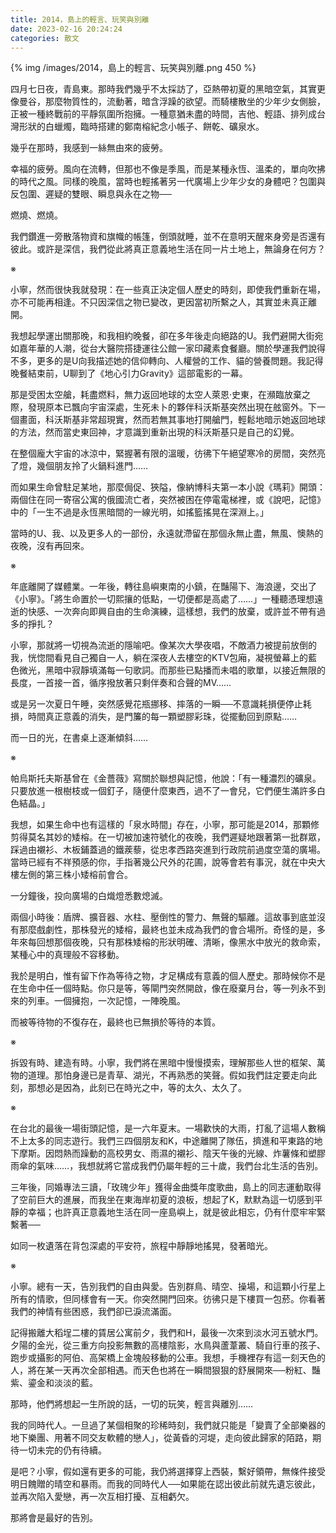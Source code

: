 ```yaml
---
title: 2014，島上的輕言、玩笑與別離
date: 2023-02-16 20:24:24
categories: 散文
---
```


{% img /images/2014，島上的輕言、玩笑與別離.png 450 %}

四月七日夜，青島東。那時我們幾乎不太採訪了，亞熱帶初夏的黑暗空氣，其實更像曼谷，那麼物質性的，流動著，暗含浮躁的欲望。而騎樓散坐的少年少女側臉，正被一種終戰前的平靜氛圍所抱擁。一種意猶未盡的時間，吉他、輕語、排列成台灣形狀的白蠟燭，臨時搭建的鄭南榕紀念小帳子、餅乾、礦泉水。

幾乎在那時，我感到一絲無由來的疲勞。

<!-- more -->

幸福的疲勞。風向在流轉，但那也不像是季風，而是某種永恆、溫柔的，單向吹拂的時代之風。同樣的晚風，當時也輕搖著另一代廣場上少年少女的身體吧？包圍與反包圍、遲疑的雙眼、瞬息與永在之物──

燃燒、燃燒。

我們鑽進一旁散落物資和旗幟的帳篷，倒頭就睡，並不在意明天醒來身旁是否還有彼此。或許是深信，我們從此將真正意義地生活在同一片土地上，無論身在何方？

※

小寧，然而很快我就發現：在一些真正決定個人歷史的時刻，即使我們重新在場，亦不可能再相逢。不只因深信之物已變改，更因當初所繫之人，其實並未真正離開。

我想起學運出關那晚，和我相約晚餐，卻在多年後走向絕路的U。我們避開大街宛如嘉年華的人潮，從台大醫院搭捷運往公館一家印藏素食餐廳。關於學運我們說得不多，更多的是U向我描述她的信仰轉向、人權營的工作、貓的營養問題。我記得晚餐結束前，U聊到了《地心引力Gravity》這部電影的一幕。

那是受困太空艙，耗盡燃料，無力返回地球的太空人萊恩·史東，在瀕臨放棄之際，發現原本已飄向宇宙深處，生死未卜的夥伴科沃斯基突然出現在舷窗外。下一個畫面，科沃斯基非常超現實，然而若無其事地打開艙門，輕鬆地暗示她返回地球的方法，然而當史東回神，才意識到重新出現的科沃斯基只是自己的幻覺。

在整個龐大宇宙的冰涼中，緊握著有限的溫暖，彷彿下午絕望寒冷的房間，突然亮了燈，幾個朋友拎了火鍋料進門……

而如果生命曾駐足某地，那麼侷促、狹隘，像納博科夫第一本小說《瑪莉》開頭：兩個住在同一寄宿公寓的俄國流亡者，突然被困在停電電梯裡，或《說吧，記憶》中的「一生不過是永恆黑暗間的一線光明，如搖籃搖晃在深淵上。」

當時的U、我、以及更多人的一部份，永遠就滯留在那個永無止盡，無風、懊熱的夜晚，沒有再回來。

※

年底離開了媒體業。一年後，轉往島嶼東南的小鎮，在豔陽下、海浪邊，交出了《小寧》。「將生命置於一切熙攘的低點，一切便都是高處了……」一種聽憑理想遠逝的快感、一次奔向即興自由的生命演練，這樣想，我們的放棄，或許並不帶有過多的掙扎？

小寧，那就將一切視為流逝的隱喻吧。像某次大學夜唱，不敵酒力被提前放倒的我，恍惚間看見自己獨自一人，躺在深夜人去樓空的KTV包廂，凝視螢幕上的藍色微光，黑暗中寂靜填滿每一句歌詞。而那些已點播而未唱的歌單，以接近無限的長度，一首接一首，循序撥放著只剩伴奏和合聲的MV……

或是另一次夏日午睡，突然感覺花瓶挪移、摔落的一瞬──不意識耗損便停止耗損，時間真正意義的消失，是門簾的每一顆塑膠彩珠，從擺動回到原點……

而一日的光，在書桌上逐漸傾斜……

※

帕烏斯托夫斯基曾在《金薔薇》寫關於聯想與記憶，他說：「有一種濃烈的礦泉。只要放進一根樹枝或一個釘子，隨便什麼東西，過不了一會兒，它們便生滿許多白色結晶。」

我想，如果生命中也有這樣的「泉水時間」存在，小寧，那可能是2014，那顆修剪得莫名其妙的矮榕。在一切被加速符號化的夜晚，我們遲疑地跟著第一批群眾，踩過由襯衫、木板鋪蓋過的鐵蒺藜，從忠孝西路突進到行政院前過度空蕩的廣場。當時已經有不祥預感的你，手指著幾公尺外的花圃，說等會若有事況，就在中央大樓左側的第三株小矮榕前會合。

一分鐘後，投向廣場的白熾燈悉數熄滅。

兩個小時後：盾牌、擴音器、水柱、壓倒性的警力、無聲的驅離。這故事到底並沒有那麼戲劇性，那株發光的矮榕，最終也並未成為我們的會合場所。奇怪的是，多年來每回想那個夜晚，只有那株矮榕的形狀明確、清晰，像黑水中放光的救命索，某種心中的真理般不容移動。

我於是明白，惟有留下作為等待之物，才足構成有意義的個人歷史。那時候你不是在生命中任一個時點。你只是等，等閘門突然開啟，像在廢棄月台，等一列永不到來的列車。一個擁抱，一次記憶，一陣晚風。

而被等待物的不復存在，最終也已無損於等待的本質。

※

拆毀有時、建造有時。小寧，我們將在黑暗中慢慢摸索，理解那些人世的框架、萬物的道理。那怕身邊已是青草、湖光，不再熟悉的笑聲。假如我們註定要走向此刻，那想必是因為，此刻已在時光之中，等的太久、太久了。

※

在台北的最後一場街頭記憶，是一六年夏末。一場歡快的大雨，打亂了這場人數稱不上太多的同志遊行。我們三四個朋友和K，中途離開了隊伍，擠進和平東路的地下摩斯。因悶熱而躁動的高校男女、雨濕的襯衫、陰天午後的光線、炸薯條和塑膠雨傘的氣味……，我想就將它當成我們仍屬年輕的三十歲，我們台北生活的告別。

三年後，同婚專法三讀，「玫瑰少年」獲得金曲獎年度歌曲，島上的同志運動取得了空前巨大的進展，而我坐在東海岸初夏的浪板，想起了K，默默為這一切感到平靜的幸福；也許真正意義地生活在同一座島嶼上，就是彼此相忘，仍有什麼牢牢緊繫著──

如同一枚遺落在背包深處的平安符，旅程中靜靜地搖晃，發著暗光。

※

小寧。總有一天，告別我們的自由與愛。告別群鳥、晴空、操場，和這顆小行星上所有的情歌，但同樣會有一天。你突然開門回來。彷彿只是下樓買一包菸。你看著我們的神情有些困惑，我們卻已淚流滿面。

記得搬離大稻埕二樓的賃居公寓前夕，我們和H，最後一次來到淡水河五號水門。夕陽的金光，從三重方向投影無數的高樓陰影，水鳥與蘆葦叢、騎自行車的孩子、跑步或攝影的阿伯、高架橋上金塊般移動的公車。我想，手機裡存有這一刻天色的人，將在某一天再次全部相遇。而天色也將在一瞬間狠狠的舒展開來──粉紅、豔紫、鎏金和淡淡的藍。

那時，他們將想起一生所說的話，一切的玩笑，輕言與離別……

我的同時代人。一旦過了某個相聚的珍稀時刻，我們就只能是「變賣了全部樂器的地下樂團、用著不同交友軟體的戀人」，從黃昏的河堤，走向彼此歸家的陌路，期待一切未完的仍有待續。

是吧？小寧，假如還有更多的可能，我仍將選擇穿上西裝，繫好領帶，無條件接受明日餽贈的晴空和暴雨。而我的同時代人──如果能在認出彼此前就先遺忘彼此，並再次陷入愛戀，再一次互相打擾、互相虧欠。

那將會是最好的告別。


